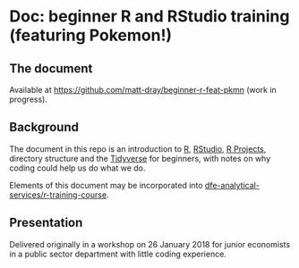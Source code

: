# Doc: beginner R and RStudio training (featuring Pokemon!)

## The document

Available at https://github.com/matt-dray/beginner-r-feat-pkmn (work in progress).

## Background

The document in this repo is an introduction to [R](https://www.r-project.org/about.html), [RStudio](https://www.rstudio.com/), [R Projects](https://support.rstudio.com/hc/en-us/articles/200526207-Using-Projects), directory structure and the [Tidyverse](https://www.tidyverse.org/) for beginners, with notes on why coding could help us do what we do.

Elements of this document may be incorporated into [dfe-analytical-services/r-training-course](https://github.com/dfe-analytical-services/r-training-course).

## Presentation

Delivered originally in a workshop on 26 January 2018 for junior economists in a public sector department with little coding experience.
